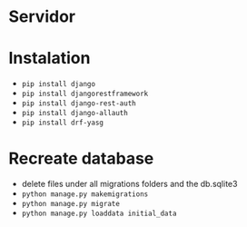 # Servidor

# Instalation

* `pip install django`
* `pip install djangorestframework `
* `pip install django-rest-auth`
* `pip install django-allauth`
* `pip install drf-yasg`

# Recreate database

* delete files under all migrations folders and the db.sqlite3
* `python manage.py makemigrations`
* `python manage.py migrate`
* `python manage.py loaddata initial_data`